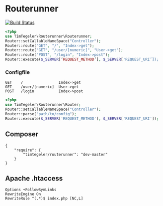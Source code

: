 # Routerunner


[![Build Status](https://travis-ci.org/timtegeler/routerunner.svg?branch=master)](https://travis-ci.org/timtegeler/routerunner)

```php
<?php
use TimTegeler\Routerunner\Routerunner;
Router::setCallableNameSpace("Controller");
Router::route("GET", "/", "Index->get");
Router::route("GET", "/user/[numeric]", "User->get");
Router::route("POST", "/login", "Index->post");
Router::execute($_SERVER[‘REQUEST_METHOD’], $_SERVER['REQUEST_URI’]);
```

### Configfile
```
GET    /                Index->get
GET    /user/[numeric]  User->get
POST   /login           Index->post
```

```php
<?php
use TimTegeler\Routerunner\Router;
Router::setCallableNameSpace("Controller");
Router::parse("path/to/config");
Router::execute($_SERVER['REQUEST_METHOD'], $_SERVER['REQUEST_URI']);
```

## Composer
```
{
    "require": {
        "timtegeler/routerunner": "dev-master"
    }
}
```

## Apache .htaccess
```
Options +FollowSymLinks
RewriteEngine On
RewriteRule ^(.*)$ index.php [NC,L]
```